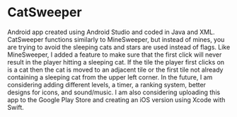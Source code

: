 # CatSweeper

Android app created using Android Studio and coded in Java and XML. CatSweeper functions similarly to MineSweeper, but instead of mines, you are trying to avoid the sleeping cats and stars are used instead of flags. Like MineSweeper, I added a feature to make sure that the first click will never result in the player hitting a sleeping cat. If the tile the player first clicks on is a cat then the cat is moved to an adjacent tile or the first tile not already containing a sleeping cat from the upper left corner. In the future, I am considering adding different levels, a timer, a ranking system, better designs for icons, and sound/music. I am also considering uploading this app to the Google Play Store and creating an iOS version using Xcode with Swift.
